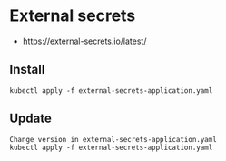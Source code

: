 # External secrets

- https://external-secrets.io/latest/

## Install

    kubectl apply -f external-secrets-application.yaml

## Update

    Change version in external-secrets-application.yaml
    kubectl apply -f external-secrets-application.yaml